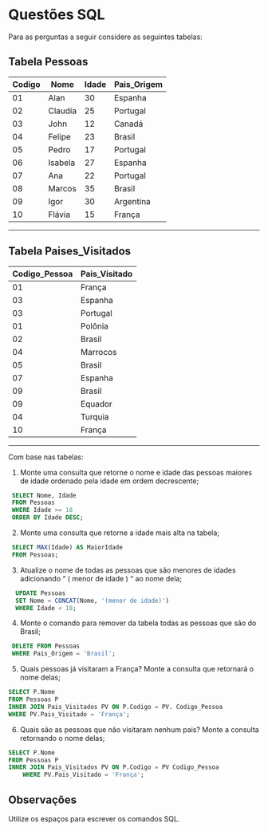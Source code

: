 # Questões SQL

Para as perguntas a seguir considere as seguintes tabelas:

## Tabela Pessoas
| Codigo | Nome    | Idade | Pais_Origem |
|--------|---------|-------|-------------|
| 01     | Alan    | 30    | Espanha     |
| 02     | Claudia | 25    | Portugal    |
| 03     | John    | 12    | Canadá      |
| 04     | Felipe  | 23    | Brasil      |
| 05     | Pedro   | 17    | Portugal    |
| 06     | Isabela | 27    | Espanha     |
| 07     | Ana     | 22    | Portugal    |
| 08     | Marcos  | 35    | Brasil      |
| 09     | Igor    | 30    | Argentina   |
| 10     | Flávia  | 15    | França      |

---

## Tabela Paises_Visitados

| Codigo_Pessoa | Pais_Visitado |
|---------------|---------------|
| 01            | França        |
| 03            | Espanha       |
| 03            | Portugal      |
| 01            | Polônia       |
| 02            | Brasil        |
| 04            | Marrocos      |
| 05            | Brasil        |
| 07            | Espanha       |
| 09            | Brasil        |
| 09            | Equador       |
| 04            | Turquia       |
| 10            | França        |

---

Com base nas tabelas:

1. Monte uma consulta que retorne o nome e idade das pessoas maiores de idade ordenado pela idade em ordem decrescente;
```SQL
 SELECT Nome, Idade
 FROM Pessoas
 WHERE Idade >= 18 
 ORDER BY Idade DESC;

```
2. Monte uma consulta que retorne a idade mais alta na tabela;
```SQL
 SELECT MAX(Idade) AS MaiorIdade
 FROM Pessoas;

```
3. Atualize o nome de todas as pessoas que são menores de idades adicionando “ ( menor de idade ) “ ao nome dela;
```SQL
  UPDATE Pessoas
  SET Nome = CONCAT(Nome, '(menor de idade)')
  WHERE Idade < 18;
```
4. Monte o comando para remover da tabela todas as pessoas que são do Brasil;
```SQL
 DELETE FROM Pessoas
 WHERE Pais_Origem = 'Brasil';

```
5. Quais pessoas já visitaram a França? Monte a consulta que retornará o nome delas;
```SQL
SELECT P.Nome 
FROM Pessoas P
INNER JOIN Pais_Visitados PV ON P.Codigo = PV. Codigo_Pessoa
WHERE PV.Pais_Visitado = 'França';

```
6. Quais são as pessoas que não visitaram nenhum pais? Monte a consulta retornando o nome delas;
```SQL
SELECT P.Nome
FROM Pessoas P 
INNER JOIN Pais_Visitados PV ON P.Codigo = PV Codigo_Pessoa
    WHERE PV.Pais_Visitado = 'França';

```


## Observações
Utilize os espaços para escrever os comandos SQL.